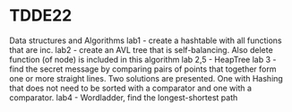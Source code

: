 # TDDE22
Data structures and Algorithms
lab1 - create a hashtable with all functions that are inc.
lab2 - create an AVL tree that is self-balancing. Also delete function (of node) is included in this algorithm
lab 2,5 - HeapTree
lab 3 - find the secret message by comparing pairs of points that together form one or more straight lines.
Two solutions are presented. 
One with Hashing that does not need to be sorted with a comparator and one with a comparator.
lab4 - Wordladder, find the longest-shortest path
